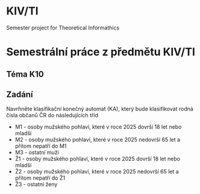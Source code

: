 <!-- LTeX: language=cs-CZ -->

# KIV/TI

Semester project for Theoretical Informathics

##

# Semestrální práce z předmětu KIV/TI

## Téma K10

## Zadání

Navrhněte klasifikační konečný automat (KA), který bude klasifikovat rodná čísla občanů ČR do následujících tříd

- M1 - osoby mužského pohlaví, které v roce 2025 dovrší 18 let nebo mladší
- M2 - osoby mužského pohlaví, které v roce 2025 nedovrší 65 let a přitom nepatří do M1
- M3 - ostatní muži
- Ž1 - osoby mužského pohlaví, které v roce 2025 dovrší 18 let nebo mladší
- Ž2 - osoby mužského pohlaví, které v roce 2025 nedovrší 65 let a přitom nepatří do Ž1
- Ž3 - ostatní ženy
